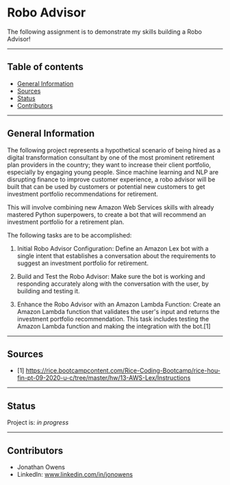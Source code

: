 # Robo Advisor
The following assignment is to demonstrate my skills building a Robo Advisor!

---

## Table of contents
* [General Information](#general-information)
* [Sources](#sources)
* [Status](#status)
* [Contributors](#contributors)

---

## General Information

The following project represents a hypothetical scenario of being hired as a digital transformation consultant by one of the most prominent retirement plan providers in the country; they want to increase their client portfolio, especially by engaging young people. Since machine learning and NLP are disrupting finance to improve customer experience, a robo advisor will be built that can be used by customers or potential new customers to get investment portfolio recommendations for retirement.

This will involve combining new Amazon Web Services skills with already mastered Python superpowers, to create a bot that will recommend an investment portfolio for a retirement plan.

The following tasks are to be accomplished:
1. Initial Robo Advisor Configuration: Define an Amazon Lex bot with a single intent that establishes a conversation about the requirements to suggest an investment portfolio for retirement.

2. Build and Test the Robo Advisor: Make sure the bot is working and responding accurately along with the conversation with the user, by building and testing it.

3. Enhance the Robo Advisor with an Amazon Lambda Function: Create an Amazon Lambda function that validates the user's input and returns the investment portfolio recommendation. This task includes testing the Amazon Lambda function and making the integration with the bot.[1]

---

## Sources

- [1] https://rice.bootcampcontent.com/Rice-Coding-Bootcamp/rice-hou-fin-pt-09-2020-u-c/tree/master/hw/13-AWS-Lex/Instructions

---

## Status

Project is: _in progress_

---

## Contributors

* Jonathan Owens
* LinkedIn: www.linkedin.com/in/jonowens
